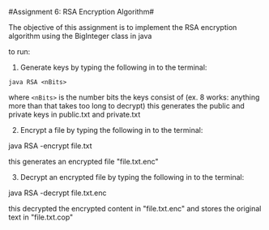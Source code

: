 #Assignment 6: RSA Encryption Algorithm#

The objective of this assignment is to implement the RSA encryption algorithm
using the BigInteger class in java

to run:

1. Generate keys by typing the following in to the terminal:
```
java RSA <nBits>
```

where ```<nBits>``` is the number bits the keys consist of (ex. 8 works: anything more than that takes too long to decrypt)
this generates the public and private keys in public.txt and private.txt


2. Encrypt a file by typing the following in to the terminal:

java RSA -encrypt file.txt

this generates an encrypted file "file.txt.enc"

3. Decrypt an encrypted file by typing the following in to the terminal: 

java RSA -decrypt file.txt.enc

this decrypted the encrypted content in "file.txt.enc" and stores the original text in
"file.txt.cop"
